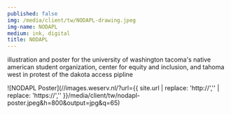 ```yaml
---
published: false
img: /media/client/tw/NODAPL-drawing.jpeg
img-name: NODAPL
medium: ink, digital
title: NODAPL
---
```

  
  
illustration and poster for the university of washington tacoma's native american student organization, center for equity and inclusion, and tahoma west in protest of the dakota access pipline  
  
![NODAPL Poster](//images.weserv.nl/?url={{ site.url | replace: 'http://','' | replace: 'https://','' }}/media/client/tw/nodapl-poster.jpeg&h=800&output=jpg&q=65)
